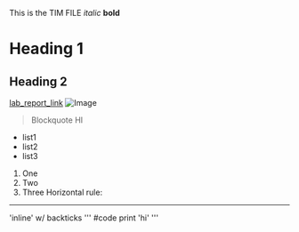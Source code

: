 This is the TIM FILE
*italic*
**bold**
# Heading 1
## Heading 2
[lab_report_link](https://timothychu99.github.io/cse15l-lab-reports)
![Image](http://url/a.png)
> Blockquote
> HI
* list1
* list2
* list3
1. One
2. Two
3. Three
Horizontal rule:
---
'inline' w/ backticks
'''
#code
print 'hi'
'''
